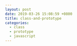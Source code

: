 ```yaml
---
layout: post
date: 2019-03-26 15:08:59 +0800
title: class-and-prototype
categories:
  - class
  - prototype
  - javascript
---
```


<script>
// 继承
function Parent (name) {
  this.name = name
}

function Child (name) {
  Parent.call(this, name)
}

Child.prototype = Object.create(Parent.prototype, {
  constructor: {
    value: Child,
    enumerable: false,
    writable: true,
    configurable: true
  }
})

console.log(new Child('Mos'))
</script>
